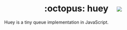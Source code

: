 <h1 align="center">:octopus: huey &nbsp;&nbsp; <img src="https://api.travis-ci.org/smendoza787/huey.svg?branch=master" /></h1>
Huey is a tiny queue implementation in JavaScript.
